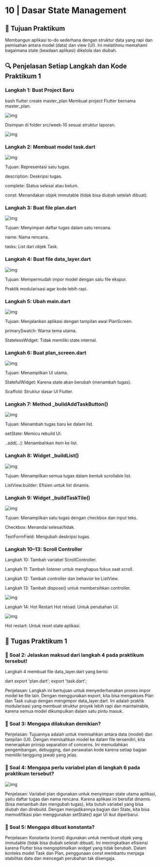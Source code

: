 # 10 | Dasar State Management

## 🧠 Tujuan Praktikum

Membangun aplikasi to-do sederhana dengan struktur data yang rapi dan pemisahan antara model (data) dan view (UI). Ini melatihmu memahami bagaimana state (keadaan aplikasi) dikelola dan diubah.

## 🔍 Penjelasan Setiap Langkah dan Kode Praktikum 1

### Langkah 1: Buat Project Baru

bash
flutter create master_plan
Membuat project Flutter bernama master_plan.

![img](img/flutter.png)

Disimpan di folder src/week-10 sesuai struktur laporan.

![img](img/01.png)

### Langkah 2: Membuat model task.dart

![img](img/02.png)

Tujuan: Representasi satu tugas.

description: Deskripsi tugas.

complete: Status selesai atau belum.

const: Menandakan objek immutable (tidak bisa diubah setelah dibuat).

### Langkah 3: Buat file plan.dart

![img](img/03.png)

Tujuan: Menyimpan daftar tugas dalam satu rencana.

name: Nama rencana.

tasks: List dari objek Task.

### Langkah 4: Buat file data_layer.dart

![img](img/04.png)

Tujuan: Mempermudah impor model dengan satu file ekspor.

Praktik modularisasi agar kode lebih rapi.

### Langkah 5: Ubah main.dart

![img](img/05.png)

Tujuan: Menjalankan aplikasi dengan tampilan awal PlanScreen.

primarySwatch: Warna tema utama.

StatelessWidget: Tidak memiliki state internal.

### Langkah 6: Buat plan_screen.dart

![img](img/06.png)

Tujuan: Menampilkan UI utama.

StatefulWidget: Karena state akan berubah (menambah tugas).

Scaffold: Struktur dasar UI Flutter.

### Langkah 7: Method \_buildAddTaskButton()

![img](img/07.png)

Tujuan: Menambah tugas baru ke dalam list.

setState: Memicu rebuild UI.

..add(...): Menambahkan item ke list.

### Langkah 8: Widget \_buildList()

![img](img/08.png)

Tujuan: Menampilkan semua tugas dalam bentuk scrollable list.

ListView.builder: Efisien untuk list dinamis.

### Langkah 9: Widget \_buildTaskTile()

![img](img/09.png)

Tujuan: Menampilkan satu tugas dengan checkbox dan input teks.

Checkbox: Menandai selesai/tidak.

TextFormField: Mengubah deskripsi tugas.

### Langkah 10–13: Scroll Controller

Langkah 10: Tambah variabel ScrollController.

Langkah 11: Tambah listener untuk menghapus fokus saat scroll.

Langkah 12: Tambah controller dan behavior ke ListView.

Langkah 13: Tambah dispose() untuk membersihkan controller.

![img](img/10.png)

Langkah 14: Hot Restart
Hot reload: Untuk perubahan UI.

![img](img/scroll_ctrl.gif)

Hot restart: Untuk reset state aplikasi.

## 📃 Tugas Praktikum 1

### 🧩 Soal 2: Jelaskan maksud dari langkah 4 pada praktikum tersebut!

Langkah 4 membuat file data_layer.dart yang berisi:

dart
export 'plan.dart';
export 'task.dart';

Penjelasan: Langkah ini bertujuan untuk menyederhanakan proses impor model ke file lain. Dengan menggunakan export, kita bisa mengakses Plan dan Task cukup dengan mengimpor data_layer.dart. Ini adalah praktik modularisasi yang membuat struktur proyek lebih rapi dan maintainable, karena semua model dikumpulkan dalam satu pintu masuk.

### 🧩 Soal 3: Mengapa dilakukan demikian?

Penjelasan: Tujuannya adalah untuk memisahkan antara data (model) dan tampilan (UI). Dengan memisahkan model ke dalam file tersendiri, kita menerapkan prinsip separation of concerns. Ini memudahkan pengembangan, debugging, dan perawatan kode karena setiap bagian memiliki tanggung jawab yang jelas.

### 🧩 Soal 4: Mengapa perlu variabel plan di langkah 6 pada praktikum tersebut?

![img](img/todo.gif)

Penjelasan: Variabel plan digunakan untuk menyimpan state utama aplikasi, yaitu daftar tugas dan nama rencana. Karena aplikasi ini bersifat dinamis (bisa menambah dan mengubah tugas), kita butuh variabel yang bisa diubah dan direbuild. Dengan menjadikannya bagian dari State, kita bisa memodifikasi plan menggunakan setState() agar UI ikut diperbarui.

### 🧩 Soal 5: Mengapa dibuat konstanta?

Penjelasan: Konstanta (const) digunakan untuk membuat objek yang immutable (tidak bisa diubah setelah dibuat). Ini meningkatkan efisiensi karena Flutter bisa mengoptimalkan widget yang tidak berubah. Dalam konteks model Task dan Plan, penggunaan const membantu menjaga stabilitas data dan mencegah perubahan tak disengaja.
